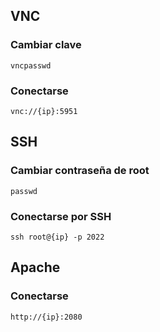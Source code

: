 ## VNC

### Cambiar clave

```
vncpasswd
```

### Conectarse

```
vnc://{ip}:5951
```

## SSH

### Cambiar contraseña de root

```
passwd
```

### Conectarse por SSH

```
ssh root@{ip} -p 2022
```

## Apache

### Conectarse

```
http://{ip}:2080
```